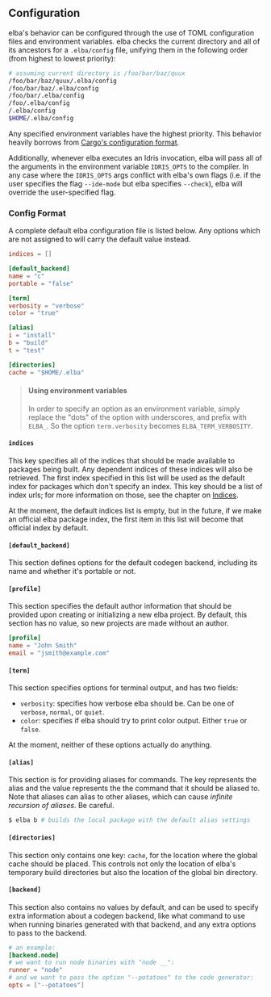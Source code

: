 ## Configuration

elba's behavior can be configured through the use of TOML configuration files and environment variables. elba checks the current directory and all of its ancestors for a `.elba/config` file, unifying them in the following order (from highest to lowest priority):

```sh
# assuming current directory is /foo/bar/baz/quux
/foo/bar/baz/quux/.elba/config
/foo/bar/baz/.elba/config
/foo/bar/.elba/config
/foo/.elba/config
/.elba/config
$HOME/.elba/config
```

Any specified environment variables have the highest priority. This behavior heavily borrows from [Cargo's configuration format](https://doc.rust-lang.org/cargo/reference/config.html).

Additionally, whenever elba executes an Idris invocation, elba will pass all of the arguments in the environment variable `IDRIS_OPTS` to the compiler. In any case where the `IDRIS_OPTS` args conflict with elba's own flags (i.e. if the user specifies the flag `--ide-mode` but elba specifies `--check`), elba will override the user-specified flag.

### Config Format

A complete default elba configuration file is listed below. Any options which are not assigned to will carry the default value instead.

```toml
indices = []

[default_backend]
name = "c"
portable = "false"

[term]
verbosity = "verbose"
color = "true"

[alias]
i = "install"
b = "build"
t = "test"

[directories]
cache = "$HOME/.elba"
```

> #### Using environment variables
>
> In order to specify an option as an environment variable, simply replace the "dots" of the option with underscores, and prefix with `ELBA_`. So the option `term.verbosity` becomes `ELBA_TERM_VERBOSITY`.

#### `indices`

This key specifies all of the indices that should be made available to packages being built. Any dependent indices of these indices will also be retrieved. The first index specified in this list will be used as the default index for packages which don't specify an index. This key should be a list of index urls; for more information on those, see the chapter on [Indices](../reference/indices.md).

At the moment, the default indices list is empty, but in the future, if we make an official elba package index, the first item in this list will become that official index by default.

#### `[default_backend]`

This section defines options for the default codegen backend, including its name and whether it's portable or not.

#### `[profile]`

This section specifies the default author information that should be provided upon creating or initializing a new elba project. By default, this section has no value, so new projects are made without an author.

```toml
[profile]
name = "John Smith"
email = "jsmith@example.com"
```

#### `[term]`

This section specifies options for terminal output, and has two fields:

- `verbosity`: specifies how verbose elba should be. Can be one of `verbose`, `normal`, or `quiet`.
- `color`: specifies if elba should try to print color output. Either `true` or `false`.

At the moment, neither of these options actually do anything.

#### `[alias]`

This section is for providing aliases for commands. The key represents the alias and the value represents the the command that it should be aliased to. Note that aliases can alias to other aliases, which can cause *infinite recursion of aliases*. Be careful.

```sh
$ elba b # builds the local package with the default alias settings
```

#### `[directories]`

This section only contains one key: `cache`, for the location where the global cache should be placed. This controls not only the location of elba's temporary build directories but also the location of the global bin directory.

#### `[backend]`

This section also contains no values by default, and can be used to specify extra information about a codegen backend, like what command to use when running binaries generated with that backend, and any extra options to pass to the backend.

```toml
# an example:
[backend.node]
# we want to run node binaries with "node __":
runner = "node"
# and we want to pass the option "--potatoes" to the code generator:
opts = ["--potatoes"]
```
